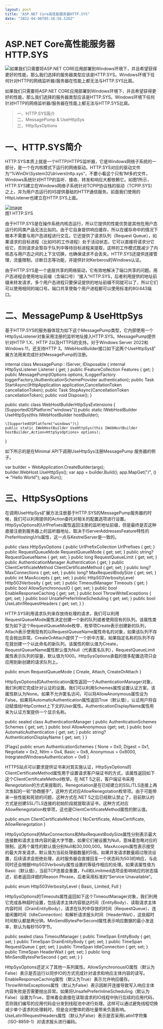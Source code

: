```yaml
---
layout: post
title: "ASP.NET Core高性能服务器HTTP.SYS"
date: "2022-04-06T05:16:56.526Z"
---
```

ASP.NET Core高性能服务器HTTP.SYS
==========================

![](http://images.cnblogs.com/cnblogs_com/artech/158198/o_.netcore.png)如果我们只需要将ASP.NET CORE应用部署到Windows环境下，并且希望获得更好的性能，那么我们选择的服务器类型应该是HTTP.SYS。Windows环境下任何针对HTTP的网络监听器/服务器在性能上都无法与HTTP.SYS比肩。

如果我们只需要将ASP.NET CORE应用部署到Windows环境下，并且希望获得更好的性能，那么我们选择的服务器类型应该是HTTP.SYS。Windows环境下任何针对HTTP的网络监听器/服务器在性能上都无法与HTTP.SYS比肩。

> 一、HTTP.SYS简介  
> 二、MessagePump & UseHttpSys  
> 三、HttpSysOptions

一、HTTP.SYS简介
============

HTTP.SYS本质上就是一个HTTP/HTTPS监听器，它是Windows网络子系统的一部分，是一个在内核模式下运行的网络驱动。HTTP.SYS对应的驱动文件为“%WinDir\\System32\\drivers\\http.sys”，不要小看这个只有1M多的文件，Windows系统针对HTTP的监听、接收、转发和响应大都依赖它。如图1所示，HTTP.SYS建立在Windows网络子系统针对TCPIP协议栈的驱动（TCPIP.SYS）之上，并为用户态运行的IIS提供基础的HTTP通信服务。前面我们使用的HttpListener也建立在HTTP.SYS上面。

[![image](https://img2022.cnblogs.com/blog/19327/202204/19327-20220406101328858-507259393.png "image")](https://img2022.cnblogs.com/blog/19327/202204/19327-20220406101327936-1810276076.png)  
图1 HTTP.SYS

由于HTTP.SYS是在操作系统内核态运行，所以它提供的性能优势是其他在用户态运行的同类产品无法比拟的。由于它自身提供响应缓存，所以在缓存命中的情况下根本不需要与用户态进程进行交互。它还提供了请求队列（Request Queue），如果请求的目标进程（比如IIS的工作进程）处于活动状态，它可以直接将请求分它给它，否则请求会暂存于队列中等待目标进程来提取，这样的工作模式既减少了内核态与用户态之间的上下文切换，也确保请求不会丢失。HTTP.SYS还提供连接管理，流量限制，诊断日志等功能，并提供针对Kerberos的Windows认证。

由于HTTP.SYS是一个底层共享的网络驱动，它有效地解决了端口共享的问题。用户态进程会使用地址前缀（含端口号）“接入”HTTP.SYS，后者利用提供的地址前缀来转发请求，多个用户态进程只要保证提供的地址前缀不同就可以了，所以它们可以使用相同的端口号。端口共享使每个用户进程都可以使用标准的80/443端口。

二、MessagePump & UseHttpSys
==========================

基于HTTP.SYS的服务器体现为如下这个MessagePump类型，它内部使用一个HttpSysListener对象采用注册的监听地址接入HTTP.SYS。MessagePump提供针对HTTP 1.X、HTTP 2以及HTTPS的支持。对于Windows Server 2022和Windows 11，还支持HTTP 3。IWebHostBuilder接口如下这两个UseHttpSys扩展方法用来完成针对MessagePump的注册。

internal class MessagePump : IServer, IDisposable
{
     internal HttpSysListener Listener { get; }
     public IFeatureCollection Features { get; }
     public MessagePump(IOptions<HttpSysOptions> options, ILoggerFactory loggerFactory,IAuthenticationSchemeProvider authentication);
     public Task StartAsync<TContext>(IHttpApplication<TContext> application,CancellationToken cancellationToken);
     public Task StopAsync(CancellationToken cancellationToken);
     public void Dispose();
}

public static class WebHostBuilderHttpSysExtensions
{
    \[SupportedOSPlatform("windows")\]
    public static IWebHostBuilder UseHttpSys(this IWebHostBuilder hostBuilder);

    \[SupportedOSPlatform("windows")\]
    public static IWebHostBuilder UseHttpSys(this IWebHostBuilder hostBuilder,Action<HttpSysOptions> options);
}

如下所示的是在Minimal API下调用UseHttpSys注册MessagePump 服务器的例子。

var builder = WebApplication.CreateBuilder(args);
builder.WebHost.UseHttpSys();
var app = builder.Build();
app.MapGet("/", () => "Hello World");
app.Run();

三、HttpSysOptions
================

在调用UseHttpSys扩展方法注册基于HTTP.SYS的MessagePump服务器的时候，我们可以利用提供的Action<HttpSysOptions>委托对相关的配置选项进行设置。HttpSysOptions的UrlPrefixes属性返回注册的监听地址前缀，但是最终是否这种直接注册到服务器上的监听器地址，取决于IServerAddressesFeature特性的PreferHostingUrls属性，这一点与KestrelServer是一致的。

public class HttpSysOptions
{
    public UrlPrefixCollection 	        UrlPrefixes { get; }
    public RequestQueueMode 		RequestQueueMode { get; set; }
    public string? 			RequestQueueName { get; set; }
    public long 			RequestQueueLimit { get; set; }
    public AuthenticationManager 	Authentication { get; }
    public ClientCertificateMethod 	ClientCertificateMethod { get; set; }
    public long? 			MaxConnections { get; set; }
    public long? 			MaxRequestBodySize { get; set; }
    public int 			        MaxAccepts { get; set; }
    public Http503VerbosityLevel 	Http503Verbosity { get; set; }
    public TimeoutManager 		Timeouts { get; }
    public bool 			AllowSynchronousIO { get; set; }
    public bool 			EnableResponseCaching { get; set; }
    public bool 			ThrowWriteExceptions { get; set; }
    public bool 			UnsafePreferInlineScheduling { get; set; }
    public bool 			UseLatin1RequestHeaders { get; set; }
}

HTTP.SYS利用请求队列来存放待处理的请求，我们可以利用RequestQueueMode属性决定创建一个新的队列或者使用现有的队列。该属性类型为如下这个RequestQueueMode枚举，枚举项Create表示创建新的队列，Attach表示使用现有的以RequestQueueName属性命名的对象，如果该队列不存在会抛出异常。CreateOrAttach提供了一个折中方案，如果指定名称的队列不存在就创建一个以此命名的新队列。该属性的默认值为Create，RequestQueueName属性默认值为Null（代表匿名队列），RequestQueueLimit属性表示队列的容量，默认值为1000。HttpSysOptions承载的很多配置选项只会应用到新创建的请求队列上。

public enum RequestQueueMode
{
    Create,
    Attach,
    CreateOrAttach
}

HttpSysOptions的Authentication属性返回一个AuthenticationManager对象，我们利用它完成针对认证的设置。我们可以利用Schemes属性设置认证方案，该属性默认为None。如果不允许匿名访问，可以将AllowAnonymous属性设为False。如果将AutomaticAuthentication属性返回True（默认值），认证用户将自动赋值给HttpContext上下文的User属性。AuthenticationDisplayName属性用来为认证方案提供一个显示名称。

public sealed class AuthenticationManager
{
    public AuthenticationSchemes 	Schemes { get; set; }
    public bool 			AllowAnonymous {get; set; }
    public bool 			AutomaticAuthentication { get; set; }
    public string? 			AuthenticationDisplayName { get; set; }
}

\[Flags\]
public enum AuthenticationSchemes
{
    None 				= 0x0,
    Digest 				= 0x1,
    Negotiate 				= 0x2,
    Ntlm 				= 0x4,
    Basic 				= 0x8,
    Anonymous 				= 0x8000,
    IntegratedWindowsAuthentication 	= 0x6
}

HTTPS站点可以要求提供证书来对其实施认证，HttpSysOptions的ClientCertificateMethod属性用于设置请求客户端证书的方式，该属性返回如下这个ClientCertificateMethod枚举。在.NET 5之前，客户端证书采用Renegotation的方式来提取的，Renegotiation是在已经建立的SSL/TLS连接上再次发起的一轮“协商握手”，这种方式对应AllowRenegotation枚举项。由于可能带来一些性能和死锁的问题，这种方式在.NET 5之后已经默认禁止了，目前默认的方式是创建SSL/TLS连接的初始阶段就提取该证书，这种方式对应AllowRenegotation枚举项，这也是ClientCertificateMethod属性的默认值。

public enum ClientCertificateMethod
{
    NoCertificate,
    AllowCertificate,
    AllowRenegotation
}

HttpSysOptions的MaxConnections和MaxRequestBodySize属性分别表示最大连接数和请求主体内容的最大字节数，如果它们被设置为Null，意味着忽略对应的限制。这两个属性的默认值分别Null和30,000,000。MaxAccepts属性表示接受的最大并发请求，默认值为当前处理器数量的5倍。如果并发请求数量超过限流设置，后续请求会拒绝处理，此时服务器会直接回复一个状态码为503的响应，与此同时还会根据Http503Verbosity属性设置的等级作相应的处理。如果该属性值为Basic（默认值），当前TCP连接会重置，Full和Limitmed选项会影响响应的状态描述，前者返回详细的Reason Phrase，后者采用标准的“Service Unavailable”。

public enum Http503VerbosityLevel
{
    Basic,
    Limited,
    Full
}

HttpSysOptions的Timeouts属性返回如下这个TimeoutManager对象，我们利用它完成各种超时设置，包括请求主体内容抵达时间（EntityBody）、读取请求主体内容时间（DrainEntityBody），请求在队列中存放的时间（RequestQueue）、连接闲置时间（IdleConnection）和解析请求报头时间（HeaderWait），这些超时时间默认都是两分钟。MinSendBytesPerSecond属性表示响应数据的最小发送率，默认为每秒150字节。

public sealed class TimeoutManager
{
    public TimeSpan 	EntityBody { get; set; }
    public TimeSpan 	DrainEntityBody { get; set; }
    public TimeSpan 	RequestQueue { get; set; }
    public TimeSpan 	IdleConnection { get; set; }
    public TimeSpan 	HeaderWait { get; set; }
    public long 	MinSendBytesPerSecond { get; set; }
}

HttpSysOptions还定义了其他一系列属性。AllowSynchronousIO属性（默认为False）表示是否运行以同步IO的方式完成针对请求和响应主体内容的读写。EnableResponseCaching属性（默认为True）表示允许响应缓存。ThrowWriteExceptions属性（默认为False）表示因断开连接导致写入响应主体内容失败是否需要抛出异常。如果将UnsafePreferInlineScheduling（默认为False）设置为True，意味着会直接在读取请求的IO线程中执行后续的应用代码，否则我们编写的应用代码会分发到线程池中进行处理。这样可以通过避免线程切换减少单个请求的处理耗时，但是会对整体的吞吐量带来负面影响。UseLatin1RequestHeaders属性（默认为False）表示是否采用Latin1字符集（ISO-8859-1）对请求报头进行编码。